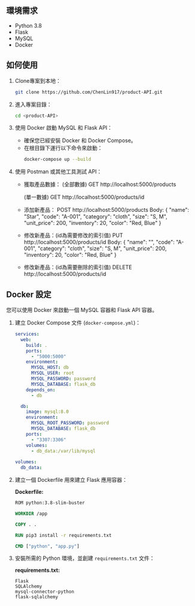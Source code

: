 ## 環境需求
- Python 3.8
- Flask
- MySQL
- Docker

## 如何使用
1. Clone專案到本地：
    ```bash
    git clone https://github.com/ChenLin917/product-API.git

2. 進入專案目錄：
    ```bash
    cd <product-API>
    ```

3. 使用 Docker 啟動 MySQL 和 Flask API：
    - 確保您已經安裝 Docker 和 Docker Compose。
    - 在根目錄下運行以下命令來啟動：
      ```bash
      docker-compose up --build
      ```

4. 使用 Postman 或其他工具測試 API：
    - 獲取產品數據：
      (全部數據)
      GET http://localhost:5000/products

      (單一數據)
      GET http://localhost:5000/products/id
    
    - 添加新產品：
      POST http://localhost:5000/products
      Body:
      {
          "name": "Star",
          "code": "A-001",
          "category": "cloth",
          "size": "S, M",
          "unit_price": 200,
          "inventory": 20,
          "color": "Red, Blue"
      }

    - 修改新產品：(id為需要修改的索引值)
      PUT http://localhost:5000/products/id
      Body:
      {
          "name": "",
          "code": "A-001",
          "category": "cloth",
          "size": "S, M",
          "unit_price": 200,
          "inventory": 20,
          "color": "Red, Blue"
      }

    - 修改新產品：(id為需要刪除的索引值)
      DELETE http://localhost:5000/products/id


## Docker 設定
您可以使用 Docker 來啟動一個 MySQL 容器和 Flask API 容器。

1. 建立 Docker Compose 文件 (`docker-compose.yml`)：

    ```yaml
    services:
      web:
        build: .
        ports:
          - "5000:5000"
        environment:
          MYSQL_HOST: db
          MYSQL_USER: root
          MYSQL_PASSWORD: password
          MYSQL_DATABASE: flask_db
        depends_on:
          - db

      db:
        image: mysql:8.0
        environment:
          MYSQL_ROOT_PASSWORD: password
          MYSQL_DATABASE: flask_db
        ports:
          - "3307:3306"
        volumes:
          - db_data:/var/lib/mysql
          
    volumes:
      db_data:    
    ```

2. 建立一個 Dockerfile 用來建立 Flask 應用容器：

    **Dockerfile:**
    ```dockerfile
    ROM python:3.8-slim-buster

    WORKDIR /app

    COPY . .

    RUN pip3 install -r requirements.txt

    CMD ["python", "app.py"]
    ```

3. 安裝所需的 Python 環境，並創建 `requirements.txt` 文件：

    **requirements.txt:**
    ```
    Flask
    SQLAlchemy
    mysql-connector-python
    flask-sqlalchemy
    ```


